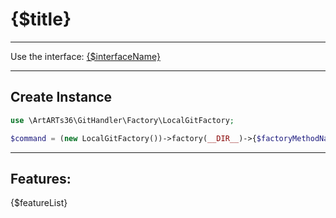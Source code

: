 # {$title}

---

Use the interface: [{$interfaceName}]({$interfaceFilePath})

---

## Create Instance

```php
use \ArtARTs36\GitHandler\Factory\LocalGitFactory;

$command = (new LocalGitFactory())->factory(__DIR__)->{$factoryMethodName}();
```

---

## Features:

{$featureList}
